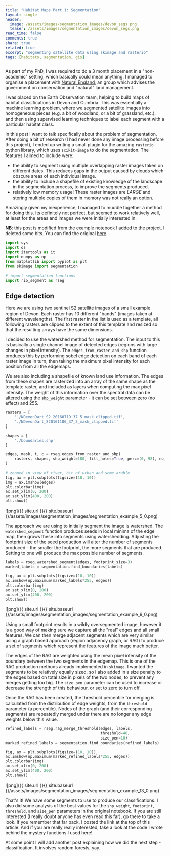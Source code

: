 ```yaml
---
title: "Habitat Maps Part 1: Segmentation"
layout: single
header:
  image: /assets/images/segmentation_images/devon_segs.png
  teaser: /assets/images/segmentation_images/devon_segs.png
read_time: false
comments: true
share: true
related: true
excerpt: "segmenting satellite data using skimage and rasterio"
tags: [habitats, segmentation, gis]
---
```



As part of my PhD, I was required to do a 3 month placement in a "non-academic" setting, which basically could mean anything. I managed to organise a placement with [Natural England](https://www.gov.uk/government/organisations/natural-england), an group which advises the government on conservation and "natural" land management.

I was placed on the Earth Observation team, helping to build maps of habitat classifications in Devon and Cumbria. This was essentially a machine learning problem, where we segmented satellite images into homogeneous pieces (e.g. a bit of woodland, or a bit of grassland, etc.), and then using supervised learning techniques to label each segment with a particular habitat class.

In this post I want to talk specifically about the problem of segmentation. After doing a bit of research (I had never done any image processing before this project), I ended up writing a small plugin for the amazing `rasterio` python library, which uses `scikit-image` to do the segmentation. The features I aimed to include were:

* the ability to segment using multiple overlapping raster images taken on different dates. This reduces gaps in the output caused by clouds which obscure areas of each individual image.
* the ability to include a shapefile of existing knowledge of the landscape in the segmentation process, to improve the segments produced.
* relatively low memory usage! These raster images are *LARGE* and storing multiple copies of them in memory was not really an option.

Amazingly given my inexperience, I managed to muddle together a method for doing this. Its definitely not perfect, but seemed to work relatively well, at least for the areas and images we were initially interested in.

**NB**: this post is modified from the example notebook I added to the project. I deleted some bits. You can find the original [here](https://github.com/mparker2/rio-segment/blob/master/examples/segmentation_example.ipynb).

```python
import sys
import os
import itertools as it
import numpy as np
from matplotlib import pyplot as plt
from skimage import segmentation

# import segmentation functions
import rio_segment as rseg
```

## Edge detection

Here we are using two sentinel S2 satellite images of a small example region of Devon. Each raster has 10 different "bands" (images taken at different wavelengths). The first raster in the list is used as a template, all following rasters are clipped to the extent of this template and resized so that the resulting arrays have the same dimensions.

I decided to use the watershed method for segmentation. The input to this is basically a single channel image of detected edges (regions with large changes in pixel intensity). The `edges_from_raster_and_shp` function produces this by performing sobel edge detection on each band of each raster image in turn, then taking the maximum pixel intensity for each position from all the edgemaps.

We are also including a shapefile of known land use information. The edges from these shapes are rasterized into an array of the same shape as the template raster, and included as layers when computing the max pixel intensity. The weight of this information over the spectral data can be altered using the `shp_weight` parameter - it can be set between zero (no effect) and 255.


```python
rasters = [
    './NDevonDart_S2_20160719_37_5_mask_clipped.tif',
    './NDevonDart_S20161106_37_5_mask_clipped.tif'
]

shapes = [
    './boundaries.shp'
]

edges, mask, t, c = rseg.edges_from_raster_and_shp(
    rasters, shapes, shp_weight=180, fill_holes=True, perc=(0, 98), no_data=0
)

# zoomed in view of river, bit of urban and some arable
fig, ax = plt.subplots(figsize=(10, 10))
img = ax.imshow(edges)
plt.colorbar(img)
ax.set_xlim(0, 200)
ax.set_ylim(400, 200)
plt.show()
```


![png]({{ site.url }}{{ site.baseurl }}/assets/images/segmentation_images/segmentation_example_5_0.png)


The approach we are using to initially segment the image is watershed. The `watershed_segment` function produces seeds in local minima of the edge map, then grows these into segments using watershedding. Adjusting the footprint size of the seed production will alter the number of segments produced - the smaller the footprint, the more segments that are produced. Setting to one will produce the max possible number of segments.


```python
labels = rseg.watershed_segment(edges, footprint_size=3)
marked_labels = segmentation.find_boundaries(labels)

fig, ax = plt.subplots(figsize=(10, 10))
ax.imshow(np.maximum(marked_labels*255, edges))
plt.colorbar(img)
ax.set_xlim(0, 200)
ax.set_ylim(400, 200)
plt.show()
```


![png]({{ site.url }}{{ site.baseurl }}/assets/images/segmentation_images/segmentation_example_9_0.png)


Using a small footprint results in a wildly oversegmented image, however it is a good way of making sure we capture all the "real" edges and all small features. We can then merge adjacent segments which are very similar using a graph based approach (region adjacency graph, or RAG) to produce a set of segments which represent the features of the image much better.

The edges of the RAG are weighted using the mean pixel intensity of the boundary between the two segments in the edgemap. This is one of the RAG production methods already implemented in `skimage`. I wanted the segments to be relatively equally sized, so I also added in a size penalty to the edges based on total size in pixels of the two nodes, to prevent any merges getting too big. The `size_pen` parameter can be used to increase or decrease the strength of this behaviour, or set to zero to turn off.

Once the RAG has been created, the threshold percentile for merging is calculated from the distribution of edge weights, from the `threshold` parameter (a percentile). Nodes of the graph (and their corresponding segments) are repeatedly merged under there are no longer any edge weights below this value.


```python
refined_labels = rseg.rag_merge_threshold(edges, labels,
                                          threshold=40,
                                          size_pen=10)
marked_refined_labels = segmentation.find_boundaries(refined_labels)

fig, ax = plt.subplots(figsize=(10, 10))
ax.imshow(np.maximum(marked_refined_labels*255, edges))
plt.colorbar(img)
ax.set_xlim(0, 200)
ax.set_ylim(400, 200)
plt.show()
```


![png]({{ site.url }}{{ site.baseurl }}/assets/images/segmentation_images/segmentation_example_13_0.png)

That's it! We have some segments to use to produce our classifications. I also did some analysis of the best values for the `shp_weight`, `footprint`, `threshold`, and `size_pen` parameters in the original notebook. If you are still interested (I really doubt anyone has even read this far), go there to take a look. If you remember that far back, I posted the link at the top of this article. And if you are really really interested, take a look at the code I wrote behind the mystery functions I used here!

At some point I will add another post explaining how we did the next step - classification. It involves random forests, yay.
